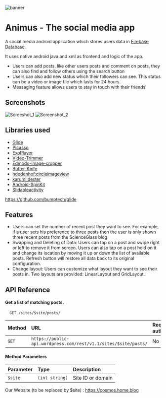 ![banner](https://user-images.githubusercontent.com/42529024/198926355-20252b0a-fcce-403d-8d28-2b5ad71b2550.png)


 # Animus - The social media app

 A social media android application which stores users data in  [Firebase Database](https://firebase.google.com/docs/firestore).

 It uses native android java and xml as frontend and logic of the app.



 * Users can add posts, like other users posts and comment on posts, they can also find and follow others using the search button
 * Users can also add new status which their followers can see. This status can be a video or image file which lasts for 24 hours.
 * Messaging feature allows users to stay in touch with their friends!


 ## Screenshots

![Screeshot_1](https://user-images.githubusercontent.com/42529024/198926752-693c765d-e8a0-4322-8a05-bb8b274cc602.png)
![Screenshot_2](https://user-images.githubusercontent.com/42529024/198926742-61272946-a468-42f8-bb3b-ae085d1bb005.png)



 ## Libraries used


 * [Glide](https://github.com/bumptech/glide)
 * [Picasso](https://github.com/square/picasso)
 * [ExoPlayer](https://github.com/google/ExoPlayer)
 * [Video-Trimmer](https://github.com/a914-gowtham/android-video-trimmer)
 * [Edmodo-image-cropper](https://github.com/ArthurHub/Android-Image-Cropper)
 * [Butter-Knife](https://github.com/JakeWharton/butterknife)
 * [hdodenhof:circleimageview](https://github.com/hdodenhof/CircleImageView)
 * [karumi:dexter](https://github.com/Karumi/Dexter)
 * [Android-SpinKit](https://github.com/ybq/Android-SpinKit)
  * [Slidableactivity](https://github.com/r0adkll/Slidr)




https://github.com/bumptech/glide
 ## Features

 -  Users can set the number of recent post they want to see. For example, if a user sets his preference to three posts then the user is only shown three recent posts from the ScienceGlass blog
 -  Swapping and Deleting of Data: Users can tap on a post and swipe right or left to remove it from screen. Users can also tap on a post hold on it and change its location by moving it up or down the list of available posts. Refresh button will restore all data back to its original configuration.
 -  Change layout: Users can customize what layout they want to see their posts in. Two layouts are provided: LinearLayout and GridLayout.
 
 
## API Reference

#### Get a list of matching posts.

```http
  GET /sites/$site/posts/
```

| Method | URL    | Requires authentication?     |
| :-------- | :------- | :------------------------- |
| `GET` | `https://public-api.wordpress.com/rest/v1.1/sites/$site/posts/` | No |

#### Method Parameters


| Parameter | Type     | Description                       |
| :-------- | :------- | :-------------------------------- |
| `$site`      | `(int string)` | Site ID or domain |
 
 Our Website (to be replaced by $site) : https://cosmos.home.blog


